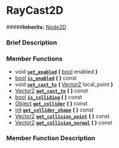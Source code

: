 #  RayCast2D  
#####**Inherits:** [Node2D](class_node2d)

###  Brief Description  


###  Member Functions 
  * void  **[`set_enabled`](#set_enabled)**  **(** [bool](class_bool) enabled  **)**
  * [bool](class_bool)  **[`is_enabled`](#is_enabled)**  **(** **)** const
  * void  **[`set_cast_to`](#set_cast_to)**  **(** [Vector2](class_vector2) local_point  **)**
  * [Vector2](class_vector2)  **[`get_cast_to`](#get_cast_to)**  **(** **)** const
  * [bool](class_bool)  **[`is_colliding`](#is_colliding)**  **(** **)** const
  * [Object](class_object)  **[`get_collider`](#get_collider)**  **(** **)** const
  * [int](class_int)  **[`get_collider_shape`](#get_collider_shape)**  **(** **)** const
  * [Vector2](class_vector2)  **[`get_collision_point`](#get_collision_point)**  **(** **)** const
  * [Vector2](class_vector2)  **[`get_collision_normal`](#get_collision_normal)**  **(** **)** const

###  Member Function Description  
